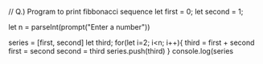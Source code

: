// Q.) Program to print fibbonacci sequence
let first = 0;
let second = 1;

let n = parseInt(prompt("Enter a number"))

series = [first, second]
let third;
for(let i=2; i<n; i++){
    third = first + second
    first = second
    second = third
    series.push(third)
}
console.log(series
